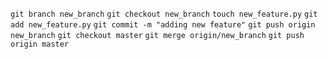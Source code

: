 `git branch new_branch`
`git checkout new_branch`
`touch new_feature.py`
`git add new_feature.py`
`git commit -m "adding new feature"`
`git push origin new_branch`
`git checkout master`
`git merge origin/new_branch`
`git push origin master`
